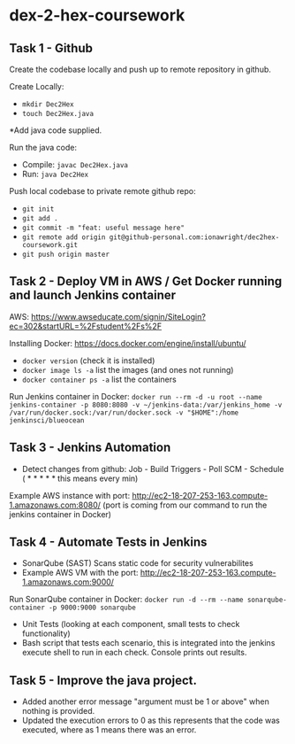 # dex-2-hex-coursework

## Task 1 - Github
Create the codebase locally and push up to remote repository in github.

Create Locally: 
- `mkdir Dec2Hex`
- `touch Dec2Hex.java`

*Add java code supplied.

Run the java code:
- Compile:   `javac Dec2Hex.java`
- Run: `java Dec2Hex`

Push local codebase to private remote github repo:
- `git init`
- `git add .`
- `git commit -m "feat: useful message here"`
- `git remote add origin git@github-personal.com:ionawright/dec2hex-coursework.git`
- `git push origin master`

## Task 2 - Deploy VM in AWS / Get Docker running and launch Jenkins container

AWS: https://www.awseducate.com/signin/SiteLogin?ec=302&startURL=%2Fstudent%2Fs%2F

Installing Docker: https://docs.docker.com/engine/install/ubuntu/

- `docker version` (check it is installed)
- `docker image ls -a` list the images (and ones not running)
- `docker container ps -a` list the containers

Run Jenkins container in Docker:
`docker run --rm -d -u root --name jenkins-container -p 8080:8080 -v ~/jenkins-data:/var/jenkins_home -v /var/run/docker.sock:/var/run/docker.sock -v "$HOME":/home jenkinsci/blueocean`

## Task 3 - Jenkins Automation

- Detect changes from github: Job - Build Triggers - Poll SCM - Schedule ( * * * * * this means every min) 

Example AWS instance with port: http://ec2-18-207-253-163.compute-1.amazonaws.com:8080/
(port is coming from our command to run the jenkins container in Docker)

## Task 4 - Automate Tests in Jenkins

- SonarQube (SAST) Scans static code for security vulnerabilites
- Example AWS VM with the port: http://ec2-18-207-253-163.compute-1.amazonaws.com:9000/

Run SonarQube container in Docker:
`docker run -d --rm --name sonarqube-container -p 9000:9000 sonarqube`

- Unit Tests (looking at each component, small tests to check functionality)
- Bash script that tests each scenario, this is integrated into the jenkins execute shell to run in each check. Console prints out results. 


## Task 5 - Improve the java project.

- Added another error message "argument must be 1 or above" when nothing is provided.
- Updated the execution errors to 0 as this represents that the code was executed, where as 1 means there was an error.